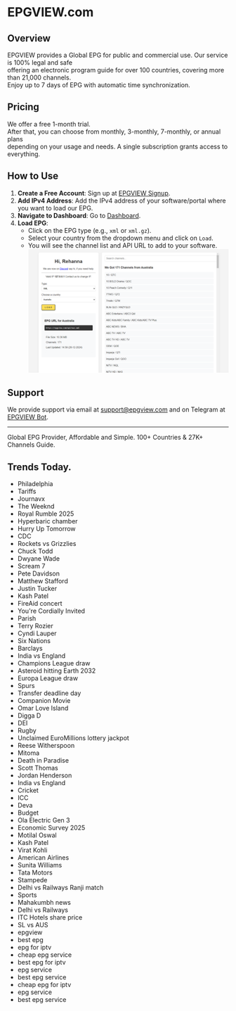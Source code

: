 # EPGVIEW.com



## Overview
EPGVIEW provides a Global EPG for public and commercial use. Our service is 100% legal and safe\
offering an electronic program guide for over 100 countries, covering more than 21,000 channels.\
Enjoy up to 7 days of EPG with automatic time synchronization.

## Pricing
We offer a free 1-month trial. \
After that, you can choose from monthly, 3-monthly, 7-monthly, or annual plans \
depending on your usage and needs. A single subscription grants access to everything.

## How to Use
1. **Create a Free Account**: Sign up at [EPGVIEW Signup](https://epgview.com/signup.php).
2. **Add IPv4 Address**: Add the IPv4 address of your software/portal where you want to load our EPG.
3. **Navigate to Dashboard**: Go to [Dashboard](https://epgview.com/dashboard.php).
4. **Load EPG**:
   - Click on the EPG type (e.g., `xml` or `xml.gz`).
   - Select your country from the dropdown menu and click on `Load`.
   - You will see the channel list and API URL to add to your software.
![EPGVIEW](img/dashboard.png)
## Support
We provide support via email at [support@epgview.com](mailto:support@epgview.com) and on Telegram at [EPGVIEW Bot](https://t.me/epgview_bot).

---

Global EPG Provider, Affordable and Simple. 100+ Countries & 27K+ Channels Guide.

## Trends Today.

- Philadelphia
- Tariffs
- Journavx
- The Weeknd
- Royal Rumble 2025
- Hyperbaric chamber
- Hurry Up Tomorrow
- CDC
- Rockets vs Grizzlies
- Chuck Todd
- Dwyane Wade
- Scream 7
- Pete Davidson
- Matthew Stafford
- Justin Tucker
- Kash Patel
- FireAid concert
- You're Cordially Invited
- Parish
- Terry Rozier
- Cyndi Lauper
- Six Nations
- Barclays
- India vs England
- Champions League draw
- Asteroid hitting Earth 2032
- Europa League draw
- Spurs
- Transfer deadline day
- Companion Movie
- Omar Love Island
- Digga D
- DEI
- Rugby
- Unclaimed EuroMillions lottery jackpot
- Reese Witherspoon
- Mitoma
- Death in Paradise
- Scott Thomas
- Jordan Henderson
- India vs England
- Cricket
- ICC
- Deva
- Budget
- Ola Electric Gen 3
- Economic Survey 2025
- Motilal Oswal
- Kash Patel
- Virat Kohli
- American Airlines
- Sunita Williams
- Tata Motors
- Stampede
- Delhi vs Railways Ranji match
- Sports
- Mahakumbh news
- Delhi vs Railways
- ITC Hotels share price
- SL vs AUS
- epgview
- best epg
- epg for iptv
- cheap epg service
- best epg for iptv
- epg service
- best epg service
- cheap epg for iptv
- epg service
- best epg service
